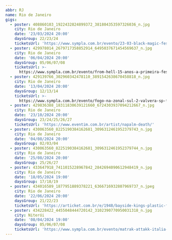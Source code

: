 ```yaml
---
abbr: RJ
name: Rio de Janeiro
gigs:
  - poster: 408860103_1922432824899372_381804353597326036_n.jpg
    city: Rio de Janeiro
    date: '23/03/2024 20:00'
    daysGroup: 22/23/24
    ticketsUrl: 'https://www.sympla.com.br/evento/23-03-black-magic-fest/2340232'
  - poster: 429978014_2679717358852914_6495037671454569637_n.jpg
    city: Rio de Janeiro
    date: '06/04/2024 20:00'
    daysGroup: 05/06/07/08
    ticketsUrl: >-
      https://www.sympla.com.br/evento/from-hell-15-anos-a-primeira-festa-metalica-do-brasil/2313655
  - poster: 429139766_302960342478110_3891542638670458818_n.jpg
    city: Rio de Janeiro
    date: '13/04/2024 20:00'
    daysGroup: 12/13/14
    ticketsUrl: >-
      https://www.sympla.com.br/evento/fogo-na-zonal-sul-2-valvera-sp-forkill-lowd-gadelha-superdrive/2339819
  - poster: 429836388_18311830639121660_6724303937094212667_n.jpg
    city: Rio de Janeiro
    date: '23/10/2024 20:00'
    daysGroup: 23/24/25/26/27
    ticketsUrl: 'https://www.eventim.com.br/artist/napalm-death/'
  - poster: 430063560_8225190384162681_3096312461952379743_n.jpg
    city: Rio de Janeiro
    date: '04/08/2024 20:00'
    daysGroup: 02/03/04
  - poster: 430063560_8225190384162681_3096312461952379744_n.jpg
    city: Rio de Janeiro
    date: '25/08/2024 20:00'
    daysGroup: 25/26/27
  - poster: 433647918_7411015228967842_2842694090612948419_n.jpg
    city: Rio de Janeiro
    date: '18/05/2024 19:00'
    daysGroup: 17/18/19
  - poster: 434016589_1877951889378221_6366716932807969737_n.jpeg
    city: Rio de Janeiro
    date: '22/06/2024 20:00'
    daysGroup: 21/22/23
    ticketsUrl: 'https://articket.com.br/e/1948/bayside-kings-plastic-fire'
  - poster: 434228422_4455048444720142_3102390770950031318_n.jpg
    city: Niterói
    date: '08/04/2024 19:00'
    daysGroup: 05/06/07/08
    ticketsUrl: 'https://www.sympla.com.br/evento/matrak-attakk-italia-pek0-vitorvulgo/2391520'
---
```


